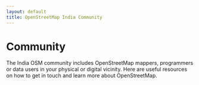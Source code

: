 ```yaml
---
layout: default
title: OpenStreetMap India Community
---
```


# Community

The India OSM community includes OpenStreetMap mappers, programmers or data users in your physical or digital vicinity. Here are useful resources on how to get in touch and learn more about OpenStreetMap. 